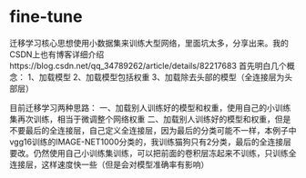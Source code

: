 # fine-tune

迁移学习核心思想使用小数据集来训练大型网络，里面坑太多，分享出来。我的CSDN上也有博客详细介绍https://blog.csdn.net/qq_34789262/article/details/82217683
首先明白几个概念：
1、加载模型
2、加载模型包括权重
3、加载除去头部的模型（全连接层为头部层）

目前迁移学习两种思路：
一、加载别人训练好的模型和权重，使用自己的小训练集再次训练，相当于微调整个网络权重
二、加载别人训练好的模型和权重，但是不要最后的全连接层，自己定义全连接层，因为最后的分类可能不一样，本例子中vgg16训练的IMAGE-NET1000分类的，我训练猫狗只有2分类，最后的全连接层要改。仍然使用自己小训练集训练，可以把前面的卷积层冻起来不训练，只训练全连接层，这样速度快一些（但是会对模型准确率有影响）
